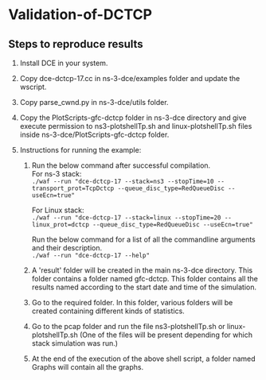 # Validation-of-DCTCP

## Steps to reproduce results

1. Install DCE in your system.

2. Copy dce-dctcp-17.cc in ns-3-dce/examples folder and update the wscript.

3. Copy parse_cwnd.py in ns-3-dce/utils folder.

4. Copy the PlotScripts-gfc-dctcp folder in ns-3-dce directory and give execute permission to ns3-plotshellTp.sh and linux-plotshellTp.sh files inside ns-3-dce/PlotScripts-gfc-dctcp folder.

5. Instructions for running the example:

     1. Run the below command after successful compilation.\
        For ns-3 stack:\
        ```./waf --run "dce-dctcp-17 --stack=ns3 --stopTime=10 --transport_prot=TcpDctcp --queue_disc_type=RedQueueDisc --useEcn=true"```
        
        For Linux stack:\
        ```./waf --run "dce-dctcp-17 --stack=linux --stopTime=20 --linux_prot=dctcp --queue_disc_type=RedQueueDisc --useEcn=true"```
        
        Run the below command for a list of all the commandline arguments and their description.\
          ```./waf --run "dce-dctcp-17 --help"```
        
     2. A 'result' folder will be created in the main ns-3-dce directory. This folder contains a folder named gfc-dctcp. This folder contains all the results named according to the start date and time of the simulation.
     
     3. Go to the required folder. In this folder, various folders will be created containing different kinds of statistics.
     
     4. Go to the pcap folder and run the file ns3-plotshellTp.sh or linux-plotshellTp.sh (One of the files will be present depending for which stack simulation was run.)
     
     5. At the end of the execution of the above shell script, a folder named Graphs will contain all the graphs. 
